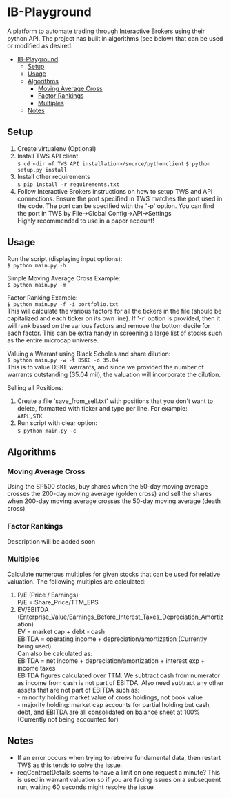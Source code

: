 # IB-Playground
A platform to automate trading through Interactive Brokers using their python API. The project has built in algorithms (see below) that can be used or modified as desired.

- [IB-Playground](#ib-playground)
    - [Setup](#setup)
    - [Usage](#usage)
    - [Algorithms](#algorithms)
        - [Moving Average Cross](#moving-average-cross)
        - [Factor Rankings](#factor-rankings)
        - [Multiples](#multiples)
    - [Notes](#notes)


## Setup
1. Create virtualenv (Optional)
2. Install TWS API client  
`$ cd <dir of TWS API installation>/source/pythonclient`
`$ python setup.py install`
3. Install other requirements  
`$ pip install -r requirements.txt`
4. Follow Interactive Brokers instructions on how to setup TWS and API connections. Ensure the port specified in TWS matches the port used in the code. The port can be specified with the '-p' option.
You can find the port in TWS by File->Global Config->API->Settings  
Highly recommended to use in a paper account!

## Usage
Run the script (displaying input options):  
`$ python main.py -h`  

Simple Moving Average Cross Example:  
`$ python main.py -m`  

Factor Ranking Example:  
`$ python main.py -f -i portfolio.txt`  
This will calculate the various factors for all the tickers in the file (should be capitalized and each ticker on its own line). If '-r' option is provided, then it will rank based on the various factors and remove the bottom decile for each factor. This can be extra handy in screening a large list of stocks such as the entire microcap universe.

Valuing a Warrant using Black Scholes and share dilution:  
`$ python main.py -w -t DSKE -o 35.04`  
This is to value DSKE warrants, and since we provided the number of warrants outstanding (35.04 mil), the valuation will incorporate the dilution.  

Selling all Positions:
1. Create a file 'save_from_sell.txt' with positions that you don't want to delete, formatted with ticker and type per line. For example:  
`AAPL,STK`  
2. Run script with clear option:  
`$ python main.py -c`

## Algorithms
### Moving Average Cross
Using the SP500 stocks, buy shares when the 50-day moving average crosses the 200-day moving average (golden cross) and sell the shares when 200-day moving average crosses the 50-day moving average (death cross)

### Factor Rankings  
Description will be added soon  

### Multiples
Calculate numerous multiples for given stocks that can be used for relative valuation. The following multiples are calculated:  
1. P/E (Price / Earnings)  
   P/E = Share_Price/TTM_EPS  
2. EV/EBITDA (Enterprise_Value/Earnings_Before_Interest_Taxes_Depreciation_Amortization)  
   EV = market cap + debt - cash  
   EBITDA = operating income + depreciation/amortization (Currently being used)  
   Can also be calculated as:  
   EBITDA = net income + depreciation/amortization + interest exp + income taxes  
   EBITDA figures calculated over TTM. We subtract cash from numerator as income from cash is not part of EBITDA. Also need subtract any other assets that are not part of EBITDA such as:  
        - minority holding market value of cross holdings, not book value  
        - majority holding: market cap accounts for partial holding but cash, debt, and EBITDA are all   consolidated on balance sheet at 100% (Currently not being accounted for)


## Notes
- If an error occurs when trying to retreive fundamental data, then restart TWS as this tends to solve the issue.
- reqContractDetails seems to have a limit on one request a minute? This is used in warrant valuation so if you are facing issues on a subsequent run, waiting 60 seconds might resolve the issue